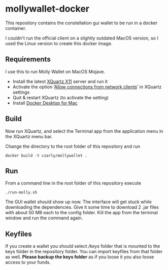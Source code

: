 # mollywallet-docker

This repository contains the constellation gui wallet to be run in a docker container.

I couldn't run the official client on a slightly outdated MacOS version, so I used the Linux version to create this docker image.

## Requirements 

I use this to run Molly Wallet on MacOS Mojave.

* Install the latest [XQuartz X11](https://www.xquartz.org/) server and run it
* Activate the option ‘[Allow connections from network clients](https://blogs.oracle.com/oraclewebcentersuite/running-gui-applications-on-native-docker-containers-for-mac)’ in XQuartz settings
* Quit & restart XQuartz (to activate the setting)
* Install [Docker Desktop for Mac](https://docs.docker.com/docker-for-mac/)

## Build

Now run XQuartz, and select the Terminal app from the application menu in the XQuartz menu bar.

Change the directory to the root folder of this repository and run

```
docker build -t czarly/mollywallet .
```

## Run

From a command line in the root folder of this repository execute

```
./run-molly.sh
```

The GUI wallet should show up now. The interface will get stuck while downloading the dependencies. Give it some time to download 2 .jar files with about 50 MB each to the config folder. Kill the app from the terminal window and run the command again.

## Keyfiles

If you create a wallet you should select */keys* folder that is mounted to the keys folder in the repository folder. You can import keyfiles from that folder as well. 
**Please backup the keys folder** as if you loose it you also loose access to your funds.






